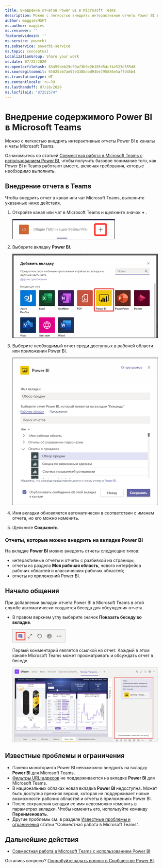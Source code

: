 ```yaml
---
title: Внедрение отчетов Power BI в Microsoft Teams
description: Можно с легкостью внедрять интерактивные отчеты Power BI в каналы и чаты Microsoft Teams. .
author: maggiesMSFT
ms.author: maggies
ms.reviewer: ''
featuredvideoid: ''
ms.service: powerbi
ms.subservice: powerbi-service
ms.topic: conceptual
LocalizationGroup: Share your work
ms.date: 07/22/2020
ms.openlocfilehash: 68459deb29c59af3b9e2b185d54cf4e523d555d8
ms.sourcegitcommit: 65025ab7ae57e338bdbd94be795886e5affd45b4
ms.translationtype: HT
ms.contentlocale: ru-RU
ms.lasthandoff: 07/28/2020
ms.locfileid: "87252574"
---
```

# <a name="embed-power-bi-content-in-microsoft-teams"></a>Внедрение содержимого Power BI в Microsoft Teams

Можно с легкостью внедрять интерактивные отчеты Power BI в каналы и чаты Microsoft Teams. 

Ознакомьтесь со статьей [Совместная работа в Microsoft Teams с использованием Power BI](service-embed-report-microsoft-teams.md), чтобы получить базовое понимание того, как Power BI и Teams работают вместе, включая требования, которые необходимо выполнить.

## <a name="embed-a-report-in-teams"></a>Внедрение отчета в Teams

Чтобы внедрить отчет в канал или чат Microsoft Teams, выполните указанные ниже действия.

1. Откройте канал или чат в Microsoft Teams и щелкните значок **+** .

    ![Снимок экрана: добавление вкладки в канал или чат.](media/service-embed-report-microsoft-teams/service-embed-report-microsoft-teams-add.png)

1. Выберите вкладку **Power BI**.

    ![Снимок экрана: список вкладок Microsoft Teams с вкладкой Power BI.](media/service-embed-report-microsoft-teams/service-embed-report-microsoft-teams-tab.png)

1. Выберите необходимый отчет среди доступных в рабочей области или приложении Power BI.

    ![Снимок экрана: параметры вкладки Power BI для Microsoft Teams.](media/service-embed-report-microsoft-teams/service-embed-report-microsoft-teams-tab-settings.png)

1. Имя вкладки обновляется автоматически в соответствии с именем отчета, но его можно изменить.

1. Щелкните **Сохранить**.

### <a name="reports-you-can-embed-on-the-power-bi-tab"></a>Отчеты, которые можно внедрить на вкладке Power BI

На вкладке **Power BI** можно внедрять отчеты следующих типов:

- интерактивные отчеты и отчеты с разбивкой на страницы;
- отчеты из раздела **Моя рабочая область**, нового интерфейса рабочих областей и классических рабочих областей;
- отчеты из приложений Power BI.

## <a name="start-a-conversation"></a>Начало общения

При добавлении вкладки отчета Power BI в Microsoft Teams в этой службе автоматически создается беседа для обсуждения отчета.

- В правом верхнем углу выберите значок **Показать беседу во вкладке**.

    ![Снимок экрана: значок "Показать беседу во вкладке".](media/service-embed-report-microsoft-teams/power-bi-teams-conversation-icon.png)

    Первый комментарий является ссылкой на отчет. Каждый в этом канале Microsoft Teams может просматривать и обсуждать отчет в беседе.

    ![Снимок экрана: беседа во вкладке.](media/service-embed-report-microsoft-teams/power-bi-teams-conversation-tab.png)

## <a name="known-issues-and-limitations"></a>Известные проблемы и ограничения

- Панели мониторинга Power BI невозможно внедрить на вкладку **Power BI** для Microsoft Teams.
- [Фильтры URL-адресов](service-url-filters.md) не поддерживаются на вкладке **Power BI** для Microsoft Teams.
- В национальных облаках новая вкладка **Power BI** недоступна. Может быть доступна прежняя версия, которая не поддерживает новые возможности рабочих областей и отчеты в приложениях Power BI.
- После сохранения вкладки ее имя невозможно изменить в параметрах вкладки. Чтобы изменить его, используйте команду **Переименовать**.
- Другие проблемы см. в разделе [Известные проблемы и ограничения](service-collaborate-microsoft-teams.md#known-issues-and-limitations) статьи "Совместная работа в Microsoft Teams".

## <a name="next-steps"></a>Дальнейшие действия

- [Совместная работа в Microsoft Teams с использованием Power BI](service-collaborate-microsoft-teams.md)

Остались вопросы? [Попробуйте задать вопрос в Сообществе Power BI](https://community.powerbi.com/).
